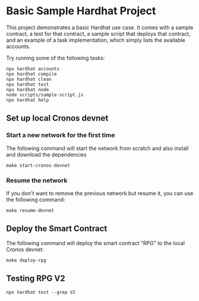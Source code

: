 # Basic Sample Hardhat Project

This project demonstrates a basic Hardhat use case. It comes with a sample contract, a test for that contract, a sample script that deploys that contract, and an example of a task implementation, which simply lists the available accounts.

Try running some of the following tasks:

```shell
npx hardhat accounts
npx hardhat compile
npx hardhat clean
npx hardhat test
npx hardhat node
node scripts/sample-script.js
npx hardhat help
```

## Set up local Cronos devnet
### Start a new network for the first time
The following command will start the network from scratch and also install and download the dependencies
```
make start-cronos-devnet
```
### Resume the network
If you don't want to remove the previous network but resume it, you can use the following command:
```
make resume-devnet
```

## Deploy the Smart Contract
The following command will deploy the smart contract "RPG" to the local Cronos devnet:
```
make deploy-rpg
```

## Testing RPG V2
```
npx hardhat test --grep V2
```